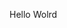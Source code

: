Hello Wolrd

















































































































































































































































































































































































































































































































































































































































































































































































































































































































































































































































































































































































































































































































































































































































































































































































































































































































































































































































































































































































































































































































































































































































































































































































































































































































































































































































































































































































































































































































































































































































































































































































































































































































































































































































































































































































